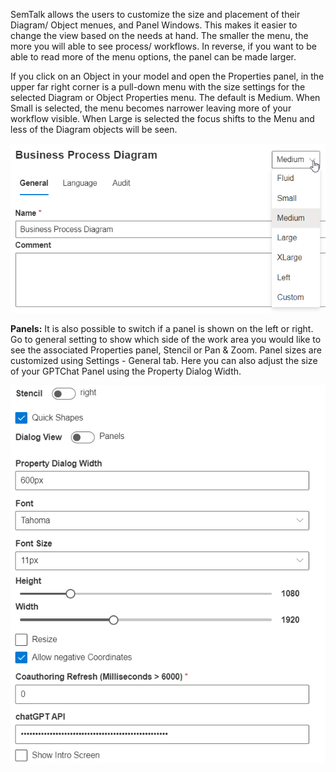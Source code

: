 SemTalk allows the users to customize the size and placement of their Diagram/ Object menues, and Panel Windows. This makes it easier to change the view based on the needs at hand. The smaller the menu, the more you will able to see process/ workflows. In reverse, if you want to be able to read more of the menu options, the panel can be made larger.

If you click on an Object in your model and open the Properties panel, in the upper far right corner is a pull-down menu with the size settings for the selected Diagram or Object Properties menu. The default is Medium. When Small is selected, the menu becomes narrower leaving more of your workflow visible. When Large is selected the focus shifts to the Menu and less of the Diagram objects will be seen. 

![](https://github.com/SemTalkOnline/SemTalkOnline/blob/main/images/MenuPlacementDiagrams.png)

**Panels:**
It is also possible to switch if a panel is shown on the left or right. Go to general setting to show which side of the work area you would like to see the associated Properties panel, Stencil or Pan & Zoom.
Panel sizes are customized using Settings - General tab. Here you can also adjust the size of your GPTChat Panel using the Property Dialog Width.

![](https://github.com/SemTalkOnline/SemTalkOnline/blob/main/images/MenuPlacementPanels.png)



